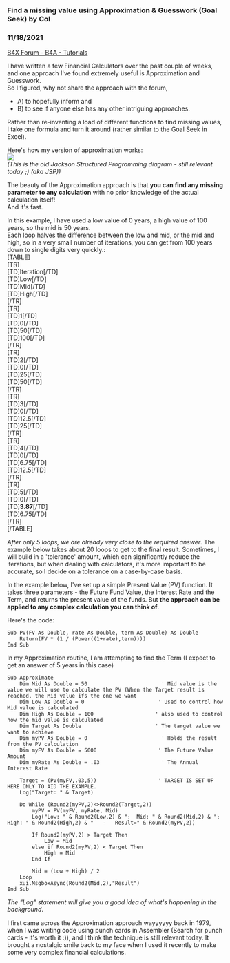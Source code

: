 ### Find a missing value using Approximation & Guesswork (Goal Seek) by Col
### 11/18/2021
[B4X Forum - B4A - Tutorials](https://www.b4x.com/android/forum/threads/136144/)

I have written a few Financial Calculators over the past couple of weeks, and one approach I've found extremely useful is Approximation and Guesswork.  
So I figured, why not share the approach with the forum,   

- A) to hopefully inform and
- B) to see if anyone else has any other intriguing approaches.

  
Rather than re-inventing a load of different functions to find missing values, I take one formula and turn it around (rather similar to the Goal Seek in Excel).  
  
  
Here's how my version of approximation works:  
![](https://www.b4x.com/android/forum/attachments/121882)  
*(This is the old Jackson Structured Programming diagram - still relevant today ;) (aka JSP))*  
  
  
The beauty of the Approximation approach is that **you can find any missing parameter to any calculation** with no prior knowledge of the actual calculation itself!  
And it's fast.  
  
In this example, I have used a low value of 0 years, a high value of 100 years, so the mid is 50 years.   
Each loop halves the difference between the low and mid, or the mid and high, so in a very small number of iterations, you can get from 100 years down to single digits very quickly.:  
[TABLE]  
[TR]  
[TD]Iteration[/TD]  
[TD]Low[/TD]  
[TD]Mid[/TD]  
[TD]High[/TD]  
[/TR]  
[TR]  
[TD]1[/TD]  
[TD]0[/TD]  
[TD]50[/TD]  
[TD]100[/TD]  
[/TR]  
[TR]  
[TD]2[/TD]  
[TD]0[/TD]  
[TD]25[/TD]  
[TD]50[/TD]  
[/TR]  
[TR]  
[TD]3[/TD]  
[TD]0[/TD]  
[TD]12.5[/TD]  
[TD]25[/TD]  
[/TR]  
[TR]  
[TD]4[/TD]  
[TD]0[/TD]  
[TD]6.75[/TD]  
[TD]12.5[/TD]  
[/TR]  
[TR]  
[TD]5[/TD]  
[TD]0[/TD]  
[TD]**3.87**[/TD]  
[TD]6.75[/TD]  
[/TR]  
[/TABLE]  
  
*After only 5 loops, we are already very close to the required answer*. The example below takes about 20 loops to get to the final result. Sometimes, I will build in a 'tolerance' amount, which can significantly reduce the iterations, but when dealing with calculators, it's more important to be accurate, so I decide on a tolerance on a case-by-case basis.   
  
  
In the example below, I've set up a simple Present Value (PV) function. It takes three parameters - the Future Fund Value, the Interest Rate and the Term, and returns the present value of the funds. But **the approach can be applied to any complex calculation you can think of**.  
  
Here's the code:  
  

```B4X
Sub PV(FV As Double, rate As Double, term As Double) As Double  
    Return(FV * (1 / (Power((1+rate),term))))  
End Sub
```

  
  
  
In my Approximation routine, I am attempting to find the Term (I expect to get an answer of 5 years in this case)   

```B4X
Sub Approximate  
    Dim Mid As Double = 50                        ' Mid value is the value we will use to calculate the PV (When the Target result is reached, the Mid value ifs the one we want  
    Dim Low As Double = 0                        ' Used to control how Mid value is calculated  
    Dim High As Double = 100                    ' also used to control how the mid value is calculated  
    Dim Target As Double                        ' The target value we want to achieve       
    Dim myPV As Double = 0                        ' Holds the result from the PV calculation     
    Dim myFV As Double = 5000                    ' The Future Value Amount  
    Dim myRate As Double = .03                    ' The Annual Interest Rate  
  
    Target = (PV(myFV,.03,5))                    ' TARGET IS SET UP HERE ONLY TO AID THE EXAMPLE.   
    Log("Target: " & Target)  
      
    Do While (Round2(myPV,2)<>Round2(Target,2))         
        myPV = PV(myFV, myRate, Mid)             
        Log("Low: " & Round2(Low,2) & ";  Mid: " & Round2(Mid,2) & ";   High: " & Round2(High,2) & "   -   Result=" & Round2(myPV,2))  
          
        If Round2(myPV,2) > Target Then                                                             
            Low = Mid                                                         
        else if Round2(myPV,2) < Target Then     
            High = Mid                             
        End If  
          
        Mid = (Low + High) / 2                     
    Loop     
    xui.MsgboxAsync(Round2(Mid,2),"Result")     
End Sub
```

  
  
  
  
  
*The "Log" statement will give you a good idea of what's happening in the background*.  
  
I first came across the Approximation approach wayyyyyy back in 1979, when I was writing code using punch cards in Assembler (Search for punch cards - it's worth it :)), and I think the technique is still relevant today. It brought a nostalgic smile back to my face when I used it recently to make some very complex financial calculations.